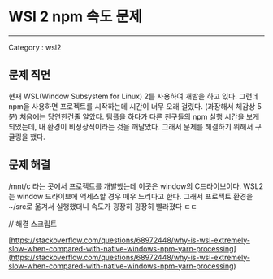 # WSl 2 npm 속도 문제

---

Category : wsl2

## 문제 직면

현재 WSL(Window Subsystem for Linux) 2를 사용하여 개발을 하고 있다. 그런데 npm을 사용하면 프로젝트를 시작하는데 시간이 너무 오래 걸렸다. (과장해서 체감상 5분) 처음에는 당연한건줄 알았다. 팀플을 하다가 다른 친구들의 npm 실행 시간을 보게 되었는데, 내 환경이 비정상적이라는 것을 깨달았다. 그래서 문제를 해결하기 위해서 구글링을 했다.

## 문제 해결

/mnt/c 라는 곳에서 프로젝트를 개발했는데 이곳은 window의 C드라이브이다. WSL2는 window 드라이브에 액세스할 경우 매우 느리다고 한다. 그래서 프로젝트 환경을 ~/src로 옮겨서 실행했더니 속도가 굉장히 굉장히 빨라졌다 ㄷㄷ

// 해결 스크립트

[https://stackoverflow.com/questions/68972448/why-is-wsl-extremely-slow-when-compared-with-native-windows-npm-yarn-processing](https://stackoverflow.com/questions/68972448/why-is-wsl-extremely-slow-when-compared-with-native-windows-npm-yarn-processing)